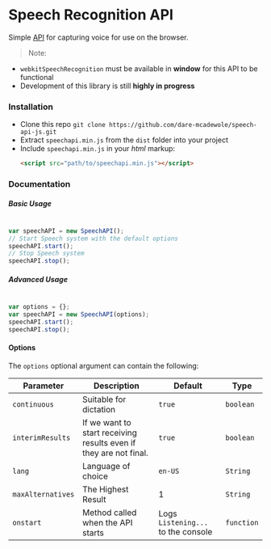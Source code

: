 # Speech Recognition API
Simple [API](https://en.wikipedia.org/wiki/Application_programming_interface
) for capturing voice for use on the browser.
> Note: 
 - `webkitSpeechRecognition` must be available in **window** for this API to be functional
 - Development of this library is still **highly in progress**

### Installation
- Clone this repo `git clone https://github.com/dare-mcadewole/speech-api-js.git`
- Extract `speechapi.min.js` from the `dist` folder into your project
- Include `speechapi.min.js` in your *html* markup:
    ```html
    <script src="path/to/speechapi.min.js"></script>
    ```
### Documentation

##### Basic Usage
#
```javascript
var speechAPI = new SpeechAPI();
// Start Speech system with the default options
speechAPI.start();
// Stop Speech system
speechAPI.stop();
```

##### Advanced Usage
#
```javascript
var options = {};
var speechAPI = new SpeechAPI(options);
speechAPI.start();
speechAPI.stop();
```

#### Options
The `options` optional argument can contain the following:

Parameter | Description | Default | Type
--- | --- | --- | ---
`continuous` | Suitable for dictation | ```true``` | ```boolean```
`interimResults` | If we want to start receiving results even if they are not final. | ```true``` | ```boolean```
`lang` | Language of choice | `en-US` | ```String```
`maxAlternatives` | The Highest Result | 1 | ```String```
`onstart` | Method called when the API starts | Logs `Listening...` to the console | ```function```
